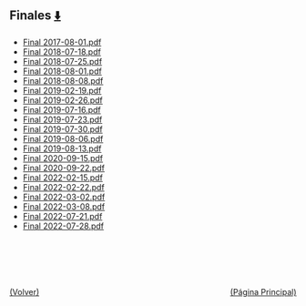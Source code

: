 
<html>
<body>
<h2>Finales <a href="https://downgit.github.io/#/home?url=https://github.com/Apuntes-FIUBA/Apuntes-Electronica/tree/main/86 - Electrónica/8603 - Dispositivos Semiconductores/Examenes/Finales" style="font-size:20px">  ⬇️ </a></h2>
<ul>
    <li><a href="Final 2017-08-01.pdf">Final 2017-08-01.pdf</a></li>
    <li><a href="Final 2018-07-18.pdf">Final 2018-07-18.pdf</a></li>
    <li><a href="Final 2018-07-25.pdf">Final 2018-07-25.pdf</a></li>
    <li><a href="Final 2018-08-01.pdf">Final 2018-08-01.pdf</a></li>
    <li><a href="Final 2018-08-08.pdf">Final 2018-08-08.pdf</a></li>
    <li><a href="Final 2019-02-19.pdf">Final 2019-02-19.pdf</a></li>
    <li><a href="Final 2019-02-26.pdf">Final 2019-02-26.pdf</a></li>
    <li><a href="Final 2019-07-16.pdf">Final 2019-07-16.pdf</a></li>
    <li><a href="Final 2019-07-23.pdf">Final 2019-07-23.pdf</a></li>
    <li><a href="Final 2019-07-30.pdf">Final 2019-07-30.pdf</a></li>
    <li><a href="Final 2019-08-06.pdf">Final 2019-08-06.pdf</a></li>
    <li><a href="Final 2019-08-13.pdf">Final 2019-08-13.pdf</a></li>
    <li><a href="Final 2020-09-15.pdf">Final 2020-09-15.pdf</a></li>
    <li><a href="Final 2020-09-22.pdf">Final 2020-09-22.pdf</a></li>
    <li><a href="Final 2022-02-15.pdf">Final 2022-02-15.pdf</a></li>
    <li><a href="Final 2022-02-22.pdf">Final 2022-02-22.pdf</a></li>
    <li><a href="Final 2022-03-02.pdf">Final 2022-03-02.pdf</a></li>
    <li><a href="Final 2022-03-08.pdf">Final 2022-03-08.pdf</a></li>
    <li><a href="Final 2022-07-21.pdf">Final 2022-07-21.pdf</a></li>
    <li><a href="Final 2022-07-28.pdf">Final 2022-07-28.pdf</a></li>
</ul>
</body>
</html>


































<br><br><br><br><br><a href="../" style="float: left">(Volver)</a> <a href="https://apuntes-fiuba.github.io/Apuntes-Electronica" style="float: right">(Página Principal)</a>
